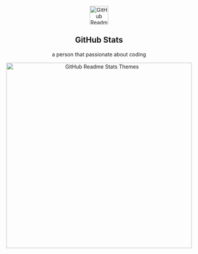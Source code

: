 <p align="center">
 <img width="50px" src="https://res.cloudinary.com/anuraghazra/image/upload/v1594908242/logo_ccswme.svg" align="center" alt="GitHub Readme Stats" />
 <h2 align="center">GitHub Stats</h2>
 <p align="center">a person that passionate about coding</p>
</p>
<p align="center">
<img  src="https://github-readme-stats.vercel.app/api?username=emretuna01&show_icons=true&theme=dracula&count_private=true&border_radius=20" alt="GitHub Readme Stats Themes" width=500px"/>
 </p>
